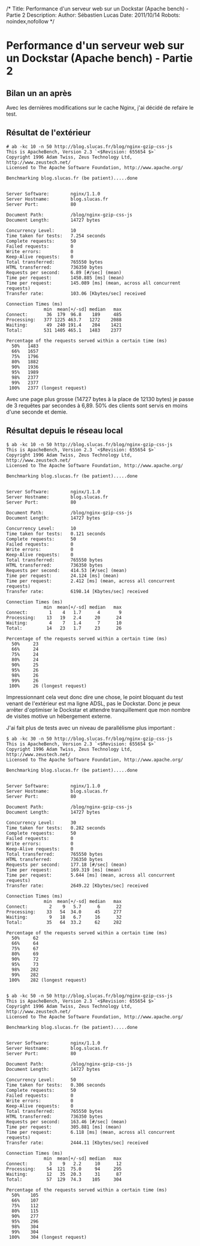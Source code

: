 /*
Title: Performance d'un serveur web sur un Dockstar (Apache bench) - Partie 2
Description: 
Author: Sébastien Lucas
Date: 2011/10/14
Robots: noindex,nofollow
*/
# Performance d'un serveur web sur un Dockstar (Apache bench) - Partie 2

## Bilan un an après
Avec les dernières modifications sur le cache Nginx, j'ai décidé de refaire le test.

## Résultat de l'extérieur

	
	# ab -kc 10 -n 50 http://blog.slucas.fr/blog/nginx-gzip-css-js
	This is ApacheBench, Version 2.3 `<$Revision: 655654 $>`
	Copyright 1996 Adam Twiss, Zeus Technology Ltd, http://www.zeustech.net/
	Licensed to The Apache Software Foundation, http://www.apache.org/
	
	Benchmarking blog.slucas.fr (be patient).....done
	
	
	Server Software:        nginx/1.1.0
	Server Hostname:        blog.slucas.fr
	Server Port:            80
	
	Document Path:          /blog/nginx-gzip-css-js
	Document Length:        14727 bytes
	
	Concurrency Level:      10
	Time taken for tests:   7.254 seconds
	Complete requests:      50
	Failed requests:        0
	Write errors:           0
	Keep-Alive requests:    0
	Total transferred:      765550 bytes
	HTML transferred:       736350 bytes
	Requests per second:    6.89 [#/sec] (mean)
	Time per request:       1450.885 [ms] (mean)
	Time per request:       145.089 [ms] (mean, across all concurrent requests)
	Transfer rate:          103.06 [Kbytes/sec] received
	
	Connection Times (ms)
	              min  mean[+/-sd] median   max
	Connect:       36  179  96.8    189     485
	Processing:   377 1225 463.7   1272    2088
	Waiting:       49  240 191.4    204    1421
	Total:        531 1405 465.1   1483    2377
	
	Percentage of the requests served within a certain time (ms)
	  50%   1483
	  66%   1657
	  75%   1796
	  80%   1882
	  90%   1936
	  95%   1989
	  98%   2377
	  99%   2377
	 100%   2377 (longest request)


Avec une page plus grosse (14727 bytes à la place de 12130 bytes) je passe de 3 requêtes par secondes à 6,89. 50% des clients sont servis en moins d'une seconde et demie.

## Résultat depuis le réseau local

	
	$ ab -kc 10 -n 50 http://blog.slucas.fr/blog/nginx-gzip-css-js
	This is ApacheBench, Version 2.3 `<$Revision: 655654 $>`
	Copyright 1996 Adam Twiss, Zeus Technology Ltd, http://www.zeustech.net/
	Licensed to The Apache Software Foundation, http://www.apache.org/
	
	Benchmarking blog.slucas.fr (be patient).....done
	
	
	Server Software:        nginx/1.1.0
	Server Hostname:        blog.slucas.fr
	Server Port:            80
	
	Document Path:          /blog/nginx-gzip-css-js
	Document Length:        14727 bytes
	
	Concurrency Level:      10
	Time taken for tests:   0.121 seconds
	Complete requests:      50
	Failed requests:        0
	Write errors:           0
	Keep-Alive requests:    0
	Total transferred:      765550 bytes
	HTML transferred:       736350 bytes
	Requests per second:    414.53 [#/sec] (mean)
	Time per request:       24.124 [ms] (mean)
	Time per request:       2.412 [ms] (mean, across all concurrent requests)
	Transfer rate:          6198.14 [Kbytes/sec] received
	
	Connection Times (ms)
	              min  mean[+/-sd] median   max
	Connect:        1    4   1.7      4       9
	Processing:    13   19   2.4     20      24
	Waiting:        4    7   1.4      7      10
	Total:         14   23   1.7     23      26
	
	Percentage of the requests served within a certain time (ms)
	  50%     23
	  66%     24
	  75%     24
	  80%     24
	  90%     25
	  95%     26
	  98%     26
	  99%     26
	 100%     26 (longest request)


Impressionnant cela veut donc dire une chose, le point bloquant du test venant de l'extérieur est ma ligne ADSL, pas le Dockstar. Donc je peux arrêter d'optimiser le Dockstar et attendre tranquillement que mon nombre de visites motive un hébergement externe.

J'ai fait plus de tests avec un niveau de parallélisme plus important :

	
	$ ab -kc 30 -n 50 http://blog.slucas.fr/blog/nginx-gzip-css-js
	This is ApacheBench, Version 2.3 `<$Revision: 655654 $>`
	Copyright 1996 Adam Twiss, Zeus Technology Ltd, http://www.zeustech.net/
	Licensed to The Apache Software Foundation, http://www.apache.org/
	
	Benchmarking blog.slucas.fr (be patient).....done
	
	
	Server Software:        nginx/1.1.0
	Server Hostname:        blog.slucas.fr
	Server Port:            80
	
	Document Path:          /blog/nginx-gzip-css-js
	Document Length:        14727 bytes
	
	Concurrency Level:      30
	Time taken for tests:   0.282 seconds
	Complete requests:      50
	Failed requests:        0
	Write errors:           0
	Keep-Alive requests:    0
	Total transferred:      765550 bytes
	HTML transferred:       736350 bytes
	Requests per second:    177.18 [#/sec] (mean)
	Time per request:       169.319 [ms] (mean)
	Time per request:       5.644 [ms] (mean, across all concurrent requests)
	Transfer rate:          2649.22 [Kbytes/sec] received
	
	Connection Times (ms)
	              min  mean[+/-sd] median   max
	Connect:        2    9   5.7      6      22
	Processing:    33   54  34.0     45     277
	Waiting:        9   18   6.7     16      32
	Total:         35   64  33.2     62     282
	
	Percentage of the requests served within a certain time (ms)
	  50%     62
	  66%     64
	  75%     67
	  80%     69
	  90%     72
	  95%     73
	  98%    282
	  99%    282
	 100%    282 (longest request)
	
	
	$ ab -kc 50 -n 50 http://blog.slucas.fr/blog/nginx-gzip-css-js
	This is ApacheBench, Version 2.3 `<$Revision: 655654 $>`
	Copyright 1996 Adam Twiss, Zeus Technology Ltd, http://www.zeustech.net/
	Licensed to The Apache Software Foundation, http://www.apache.org/
	
	Benchmarking blog.slucas.fr (be patient).....done
	
	
	Server Software:        nginx/1.1.0
	Server Hostname:        blog.slucas.fr
	Server Port:            80
	
	Document Path:          /blog/nginx-gzip-css-js
	Document Length:        14727 bytes
	
	Concurrency Level:      50
	Time taken for tests:   0.306 seconds
	Complete requests:      50
	Failed requests:        0
	Write errors:           0
	Keep-Alive requests:    0
	Total transferred:      765550 bytes
	HTML transferred:       736350 bytes
	Requests per second:    163.46 [#/sec] (mean)
	Time per request:       305.881 [ms] (mean)
	Time per request:       6.118 [ms] (mean, across all concurrent requests)
	Transfer rate:          2444.11 [Kbytes/sec] received
	
	Connection Times (ms)
	              min  mean[+/-sd] median   max
	Connect:        3    9   2.2     10      12
	Processing:    54  121  75.0     94     295
	Waiting:       12   35  20.3     31      87
	Total:         57  129  74.3    105     304
	
	Percentage of the requests served within a certain time (ms)
	  50%    105
	  66%    107
	  75%    112
	  80%    115
	  90%    277
	  95%    296
	  98%    304
	  99%    304
	 100%    304 (longest request)
	
	


